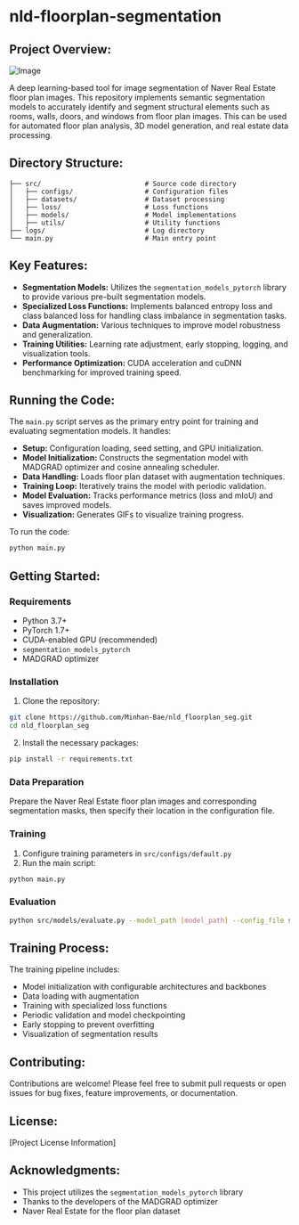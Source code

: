 # nld-floorplan-segmentation

## **Project Overview:**

![Image](https://github.com/user-attachments/assets/33c233ff-84f8-4aaf-afe2-fb0f3b3fe9b3)

A deep learning-based tool for image segmentation of Naver Real Estate floor plan images. This repository implements semantic segmentation models to accurately identify and segment structural elements such as rooms, walls, doors, and windows from floor plan images. This can be used for automated floor plan analysis, 3D model generation, and real estate data processing.

## **Directory Structure:**

```
├── src/                          # Source code directory
│   ├── configs/                  # Configuration files
│   ├── datasets/                 # Dataset processing
│   ├── loss/                     # Loss functions
│   ├── models/                   # Model implementations
│   ├── utils/                    # Utility functions
├── logs/                         # Log directory
└── main.py                       # Main entry point
```

## **Key Features:**

- **Segmentation Models:** Utilizes the `segmentation_models_pytorch` library to provide various pre-built segmentation models.
- **Specialized Loss Functions:** Implements balanced entropy loss and class balanced loss for handling class imbalance in segmentation tasks.
- **Data Augmentation:** Various techniques to improve model robustness and generalization.
- **Training Utilities:** Learning rate adjustment, early stopping, logging, and visualization tools.
- **Performance Optimization:** CUDA acceleration and cuDNN benchmarking for improved training speed.

## **Running the Code:**

The `main.py` script serves as the primary entry point for training and evaluating segmentation models. It handles:

- **Setup:** Configuration loading, seed setting, and GPU initialization.
- **Model Initialization:** Constructs the segmentation model with MADGRAD optimizer and cosine annealing scheduler.
- **Data Handling:** Loads floor plan dataset with augmentation techniques.
- **Training Loop:** Iteratively trains the model with periodic validation.
- **Model Evaluation:** Tracks performance metrics (loss and mIoU) and saves improved models.
- **Visualization:** Generates GIFs to visualize training progress.

To run the code:

```bash
python main.py
```

## **Getting Started:**

### **Requirements**

- Python 3.7+
- PyTorch 1.7+
- CUDA-enabled GPU (recommended)
- `segmentation_models_pytorch`
- MADGRAD optimizer

### **Installation**

1. Clone the repository:

```bash
git clone https://github.com/Minhan-Bae/nld_floorplan_seg.git
cd nld_floorplan_seg
```

2. Install the necessary packages:

```bash
pip install -r requirements.txt
```

### **Data Preparation**

Prepare the Naver Real Estate floor plan images and corresponding segmentation masks, then specify their location in the configuration file.

### **Training**

1. Configure training parameters in `src/configs/default.py`
2. Run the main script:

```bash
python main.py
```

### **Evaluation**

```bash
python src/models/evaluate.py --model_path [model_path] --config_file src/configs/default.py
```

## **Training Process:**

The training pipeline includes:
- Model initialization with configurable architectures and backbones
- Data loading with augmentation
- Training with specialized loss functions
- Periodic validation and model checkpointing
- Early stopping to prevent overfitting
- Visualization of segmentation results

## **Contributing:**

Contributions are welcome! Please feel free to submit pull requests or open issues for bug fixes, feature improvements, or documentation.

## **License:**

[Project License Information]

## **Acknowledgments:**

- This project utilizes the `segmentation_models_pytorch` library
- Thanks to the developers of the MADGRAD optimizer
- Naver Real Estate for the floor plan dataset
